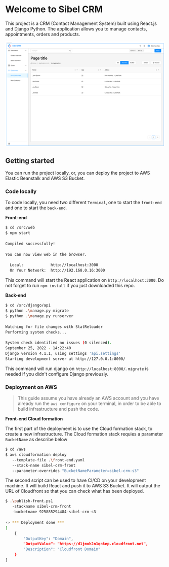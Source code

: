 # Welcome to Sibel CRM

This project is a CRM (Contact Management System) built using React.js and Django Python. The application allows you to manage contacts, appointments, orders and products.

![Mockup](/docs/img-01.png)

## Getting started

You can run the project locally, or, you can deploy the project to AWS Elastic Beanstalk and AWS S3 Bucket.

### Code locally

To code locally, you need two different `Terminal`, one to start the `front-end` and one to start the `back-end`.

**Front-end**

```bash
$ cd /src/web
$ npm start

Compiled successfully!

You can now view web in the browser.

  Local:            http://localhost:3000
  On Your Network:  http://192.168.0.16:3000
```

This command will start the React application on `http://localhost:3000`. Do not forget to run `npm install` if you just downloaded this repo.

**Back-end**

```bash
$ cd /src/django/api
$ python .\manage.py migrate
$ python .\manage.py runserver

Watching for file changes with StatReloader
Performing system checks...

System check identified no issues (0 silenced).
September 25, 2022 - 14:22:40
Django version 4.1.1, using settings 'api.settings'
Starting development server at http://127.0.0.1:8000/
```

This command will run django on `http://localhost:8000/`. `migrate` is needed if you didn't configure Django previously.

### Deployment on AWS

 > This guide assume you have already an AWS account and you have already run the `aws configure` on your terminal, in order to be able to build infrastructure and push the code.

**Front-end Cloud formation**

The first part of the deployment is to use the Cloud formation stack, to create a new infrastructure. The Cloud formation stack requies a parameter `BucketName` as describe below

```bash
$ cd /aws
$ aws cloudformation deploy 
   --template-file .\front-end.yaml 
   --stack-name sibel-crm-front 
   --parameter-overrides "BucketNameParameter=sibel-crm-s3"
```

The second script can be used to have CI/CD on your development machine. It will build React and push it to AWS S3 Bucket. It will output the URL of Cloudfront so that you can check what has been deployed.

```bash
$ .\publish-front.ps1 
   -stackname sibel-crm-front 
   -bucketname 925885294484-sibel-crm-s3

-> *** Deployment done ***
[
    {
        "OutputKey": "Domain",
        "OutputValue": "https://d1jmoh2n1qnkep.cloudfront.net",
        "Description": "Cloudfront Domain"
    }
]
```